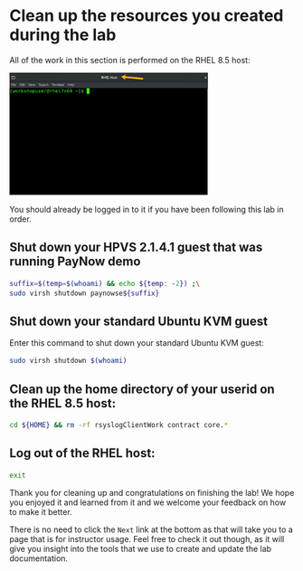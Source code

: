 # Clean up the resources you created during the lab

All of the work in this section is performed on the RHEL 8.5 host:

<img src="../../../images/RHELHost.png" width="351" height="216" />

 You should already be logged in to it if you have been following this lab in order.

## Shut down your HPVS 2.1.4.1 guest that was running PayNow demo

   ``` bash
   suffix=$(temp=$(whoami) && echo ${temp: -2}) ;\
   sudo virsh shutdown paynowse${suffix} 
   ```

## Shut down your standard Ubuntu KVM guest

Enter this command to shut down your standard Ubuntu KVM guest:

   ``` bash
   sudo virsh shutdown $(whoami)
   ```

## Clean up the home directory of your userid on the RHEL 8.5 host:

   ``` bash 
   cd ${HOME} && rm -rf rsyslogClientWork contract core.*
   ```

## Log out of the RHEL host:

   ``` bash
   exit
   ```

Thank you for cleaning up and congratulations on finishing the lab!  We hope you enjoyed it and learned from it and we welcome your feedback on how to make it better.

There is no need to click the `Next` link at the bottom as that will take you to a page that is for instructor usage.  Feel free to check it out though, as it will give you insight into the tools that we use to create and update the lab documentation. 

